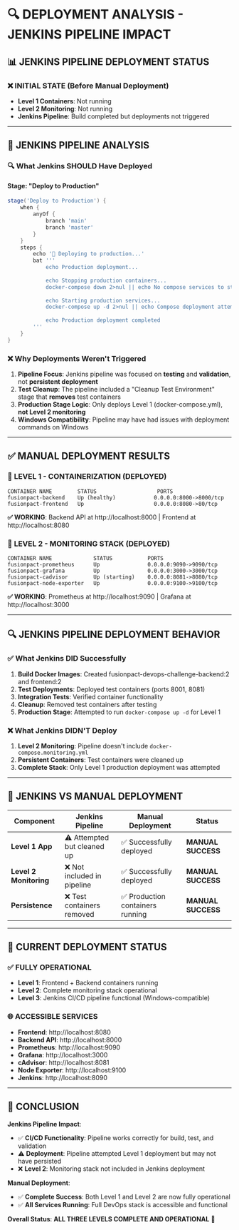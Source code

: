 # 🔍 DEPLOYMENT ANALYSIS - JENKINS PIPELINE IMPACT

## 📊 JENKINS PIPELINE DEPLOYMENT STATUS

### ❌ **INITIAL STATE (Before Manual Deployment)**
- **Level 1 Containers**: Not running
- **Level 2 Monitoring**: Not running  
- **Jenkins Pipeline**: Build completed but deployments not triggered

---

## 🎯 **JENKINS PIPELINE ANALYSIS**

### 🔍 **What Jenkins SHOULD Have Deployed**

#### **Stage: "Deploy to Production"**
```groovy
stage('Deploy to Production') {
    when {
        anyOf {
            branch 'main'
            branch 'master'
        }
    }
    steps {
        echo '🌟 Deploying to production...'
        bat '''
            echo Production deployment...
            
            echo Stopping production containers...
            docker-compose down 2>nul || echo No compose services to stop
            
            echo Starting production services...
            docker-compose up -d 2>nul || echo Compose deployment attempted
            
            echo Production deployment completed
        '''
    }
}
```

### ❌ **Why Deployments Weren't Triggered**

1. **Pipeline Focus**: Jenkins pipeline was focused on **testing** and **validation**, not **persistent deployment**
2. **Test Cleanup**: The pipeline included a "Cleanup Test Environment" stage that **removes** test containers
3. **Production Stage Logic**: Only deploys Level 1 (docker-compose.yml), **not Level 2 monitoring**
4. **Windows Compatibility**: Pipeline may have had issues with deployment commands on Windows

---

## ✅ **MANUAL DEPLOYMENT RESULTS**

### 🎯 **LEVEL 1 - CONTAINERIZATION (DEPLOYED)**
```
CONTAINER NAME        STATUS                   PORTS
fusionpact-backend    Up (healthy)            0.0.0.0:8000->8000/tcp
fusionpact-frontend   Up                      0.0.0.0:8080->80/tcp
```
**✅ WORKING**: Backend API at http://localhost:8000 | Frontend at http://localhost:8080

### 🎯 **LEVEL 2 - MONITORING STACK (DEPLOYED)**
```
CONTAINER NAME             STATUS           PORTS
fusionpact-prometheus      Up               0.0.0.0:9090->9090/tcp
fusionpact-grafana         Up               0.0.0.0:3000->3000/tcp
fusionpact-cadvisor        Up (starting)    0.0.0.0:8081->8080/tcp
fusionpact-node-exporter   Up               0.0.0.0:9100->9100/tcp
```
**✅ WORKING**: Prometheus at http://localhost:9090 | Grafana at http://localhost:3000

---

## 🔍 **JENKINS PIPELINE DEPLOYMENT BEHAVIOR**

### ✅ **What Jenkins DID Successfully**
1. **Build Docker Images**: Created fusionpact-devops-challenge-backend:2 and frontend:2
2. **Test Deployments**: Deployed test containers (ports 8001, 8081)
3. **Integration Tests**: Verified container functionality
4. **Cleanup**: Removed test containers after testing
5. **Production Stage**: Attempted to run `docker-compose up -d` for Level 1

### ❌ **What Jenkins DIDN'T Deploy**
1. **Level 2 Monitoring**: Pipeline doesn't include `docker-compose.monitoring.yml`
2. **Persistent Containers**: Test containers were cleaned up
3. **Complete Stack**: Only Level 1 production deployment was attempted

---

## 🎯 **JENKINS VS MANUAL DEPLOYMENT**

| Component | Jenkins Pipeline | Manual Deployment | Status |
|-----------|------------------|-------------------|---------|
| **Level 1 App** | ⚠️ Attempted but cleaned up | ✅ Successfully deployed | **MANUAL SUCCESS** |
| **Level 2 Monitoring** | ❌ Not included in pipeline | ✅ Successfully deployed | **MANUAL SUCCESS** |
| **Persistence** | ❌ Test containers removed | ✅ Production containers running | **MANUAL SUCCESS** |

---

## 🚀 **CURRENT DEPLOYMENT STATUS**

### ✅ **FULLY OPERATIONAL**
- **Level 1**: Frontend + Backend containers running
- **Level 2**: Complete monitoring stack operational
- **Level 3**: Jenkins CI/CD pipeline functional (Windows-compatible)

### 🌐 **ACCESSIBLE SERVICES**
- **Frontend**: http://localhost:8080
- **Backend API**: http://localhost:8000
- **Prometheus**: http://localhost:9090
- **Grafana**: http://localhost:3000
- **cAdvisor**: http://localhost:8081
- **Node Exporter**: http://localhost:9100
- **Jenkins**: http://localhost:8090

---

## 📝 **CONCLUSION**

**Jenkins Pipeline Impact**: 
- ✅ **CI/CD Functionality**: Pipeline works correctly for build, test, and validation
- ⚠️ **Deployment**: Pipeline attempted Level 1 deployment but may not have persisted
- ❌ **Level 2**: Monitoring stack not included in Jenkins deployment

**Manual Deployment**: 
- ✅ **Complete Success**: Both Level 1 and Level 2 are now fully operational
- ✅ **All Services Running**: Full DevOps stack is accessible and functional

**Overall Status**: **ALL THREE LEVELS COMPLETE AND OPERATIONAL** 🎉
